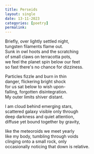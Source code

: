 ```yaml
---
title: Perseids
layout: single
date: 13-11-2023
categories: [poetry]
permalink:
---
```


Briefly, over lightly settled night,  
tungsten filaments flame out.  
Sunk in owl hoots and the scratching   
of small claws on terracotta pots,   
we feel the planet spin below our feet     
so fast there's no chance for dizziness.  

Particles fizzle and burn in thin   
danger, flickering bright shock   
for us sat below to wish upon-    
falling, forgotten disintegration.   
My outer limits shiver distant.  

I am cloud behind emerging stars,    
scattered galaxy visible only through    
deep darkness and quiet attention,  
diffuse yet bound together by gravity,   

like the meteoroids we meet yearly   
like my body, tumbling through voids   
clinging onto a small rock, only   
occasionally noticing that down is relative. 